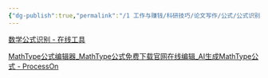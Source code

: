 ```yaml
---
{"dg-publish":true,"permalink":"/1 工作与赚钱/科研技巧/论文写作/公式/公式识别网站【公式识别】/","title":"公式识别网站【公式识别】"}
---
```



[数学公式识别 - 在线工具](https://tool.lu/latexocr/?t=1689066615)

[MathType公式编辑器\_MathType公式免费下载官网在线编辑\_AI生成MathType公式 - ProcessOn](https://www.processon.com/mathtype-editor?utm_source=biying&utm_medium=semmathtype&utm_term=mathtype&utm_content=&uc_pagenum={pagenum}&uc_adposition=&msclkid=e912fb1eeab510906c76931654a4c0db)